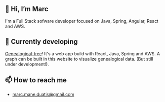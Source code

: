

<!---
- 👋 Hi, I’m @BernatIV
- 👀 I’m interested in ...
- 🌱 I’m currently learning ...
- 💞️ I’m looking to collaborate on ...
- 📫 How to reach me ...
--->


## 👋 Hi, I’m Marc
I'm a Full Stack sofware developer focused on Java, Spring, Angular, React and AWS. 

## 🌱 Currently developing
<a href="https://github.com/BernatIV/genealogical-tree">Genealogical-tree</a>! It's a web app build with React, Java, Spring and AWS. 
A graph can be built in this website to visualize genealogical data. (But still under development!).


## 📫 How to reach me
- marc.mane.duatis@gmail.com
